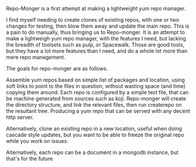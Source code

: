 Repo-Monger is a first attempt at making a lightweight yum repo manager.

I find myself needing to create clones of existing repos, with one or two
changes for testing, then blow them away and update the main repo.  This is a
pain to do manually, thus bringing us to Repo-monger.  It is an attempt to make
a lightweigh yum repo manager, with the features I need, but lacking the
breadth of toolsets such as pulp, or Spacewalk.  Those are good tools, but they
have a lot more features than I need, and do a whole lot more than mere repo
management.

The goals for repo-monger are as follows.

Assemble yum repos based on simple list of packages and location, using soft
links to point to the files in question, without wasting space (and time)
copying them around. Each repo is configured by a simple text file, that can be
machine generated from sources such as koji. Repo-monger will create the
directory structure, and link the relevant files, then run createrepo on the
resultant tree.  Producing a yum repo that can be served with any decent http
server.

Alternatively, clone an existing repo in a new location, useful when doing
cascade style updates, but you want to be able to freeze the original repo
while you work on issues.

Alternatively, each repo can be a document in a mongodb instance, but that's
for the future



